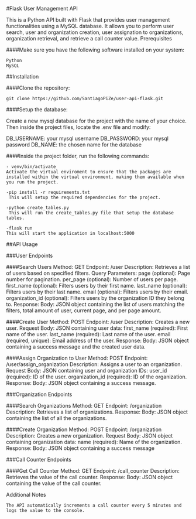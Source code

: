 #Flask User Management API

This is a Python API built with Flask that provides user management functionalities using a MySQL database. It allows you to perform user search, user and organization creation, user assignation to organizations, organization retrieval, and retrieve a call counter value.
Prerequisites

####Make sure you have the following software installed on your system:

    Python
    MySQL

##Installation

####Clone the repository:

    git clone https://github.com/SantiagoPiZe/user-api-flask.git
    
####Setup the database:

Create a new mysql database for the project with the name of your choice. Then inside the project files, locate the .env file and modify:
  
  DB_USERNAME: your mysql username
  DB_PASSWORD: your mysql password
  DB_NAME: the chosen name for the database

####Inside the project folder, run the following commands:

    - venv/bin/activate
    Activate the virtual enviroment to ensure that the packages are installed within the virtual environment, making them available when you run the project.

    -pip install -r requirements.txt
     This will setup the required dependencies for the project.
    
    -python create_tables.py
     This will run the create_tables.py file that setup the database tables.
     
    -flask run
    This will start the application in localhost:5000

##API Usage

  ###User Endpoints

   ####Search Users
        Method: GET
        Endpoint: /user
        Description: Retrieves a list of users based on specified filters.
        Query Parameters:
            page (optional): Page number for pagination.
            per_page (optional): Number of users per page.
            first_name (optional): Filters users by their first name.
            last_name (optional): Filters users by their last name.
            email (optional): Filters users by their email.
            organization_id (optional): Filters users by the organization ID they belong to.
        Response:
            Body: JSON object containing the list of users matching the filters, total amount of user, current page, and per page amount.

   ####Create User
        Method: POST
        Endpoint: /user
        Description: Creates a new user.
        Request Body:
            JSON  containing user data:
                first_name (required): First name of the user.
                last_name (required): Last name of the user.
                email (required, unique): Email address of the user.
        Response:
            Body: JSON object containing a success message and the created user data.

   ####Assign Organization to User
        Method: POST
        Endpoint: /user/assign_organization
        Description: Assigns a user to an organization.
        Request Body:
            JSON containing user and organization IDs:
                user_id (required): ID of the user.
                organization_id (required): ID of the organization.
        Response:
            Body: JSON object containing a success message.

###Organization Endpoints

   ####Search Organizations
        Method: GET
        Endpoint: /organization
        Description: Retrieves a list of organizations.
        Response:
            Body: JSON object containing the list of all the  organizations.

   ####Create Organization
        Method: POST
        Endpoint: /organization
        Description: Creates a new organization.
        Request Body:
            JSON object containing organization data:
                name (required): Name of the organization.
        Response:
            Body: JSON object containing a success message

###Call Counter Endpoints

   ####Get Call Counter
        Method: GET
        Endpoint: /call_counter
        Description: Retrieves the value of the call counter.
        Response:
            Body: JSON object containing the value of the call counter.

Additional Notes

    The API automatically increments a call counter every 5 minutes and logs the value to the console.
